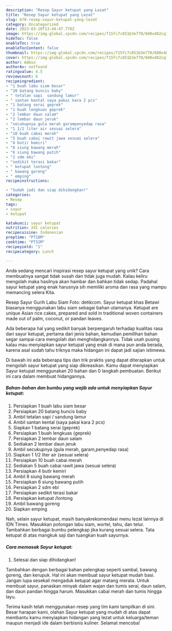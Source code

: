 ```yaml
---
description: "Resep Sayur ketupat yang Lezat"
title: "Resep Sayur ketupat yang Lezat"
slug: 670-resep-sayur-ketupat-yang-lezat
category: Uncategorized
date: 2023-03-10T13:44:47.778Z
image: https://img-global.cpcdn.com/recipes/f15fc7c851b3e770/680x482cq70/sayur-ketupat-foto-resep-utama.jpg
hideToc: false
enableToc: true
enableTocContent: false
thumbnail: https://img-global.cpcdn.com/recipes/f15fc7c851b3e770/680x482cq70/sayur-ketupat-foto-resep-utama.jpg
cover: https://img-global.cpcdn.com/recipes/f15fc7c851b3e770/680x482cq70/sayur-ketupat-foto-resep-utama.jpg
author: Admin
authorAv: notfound
ratingvalue: 4.5
reviewcount: 6
recipeingredient:
- "1 buah labu siam besar"
- "20 batang buncis baby"
- " tetalan sapi  sandung lamur"
- " santan kental saya pakai kara 2 pcs"
- "1 batang serai geprek"
- "1 buah lengkuas geprek"
- "2 lembar daun salam"
- "2 lembar daun jeruk"
- "secukupnya gula merah garampenyedap rasa"
- "1 1/2 liter air sesuai selera"
- "10 buah cabai merah"
- "5 buah cabai rawit jawa sesuai selera"
- "4 butir kemiri"
- "8 siung bawang merah"
- "6 siung bawang putih"
- "2 sdm ebi"
- "sedikit terasi bakar"
- " ketupat lontong"
- " bawang goreng"
- " emping"
recipeinstructions:

- "Sudah jadi dan siap dihidangkan!"
categories:
- Resep
tags:
- sayur
- ketupat

katakunci: sayur ketupat 
nutrition: 241 calories
recipecuisine: Indonesian
preptime: "PT18M"
cooktime: "PT32M"
recipeyield: "1"
recipecategory: Lunch

---
```





Anda sedang mencari inspirasi resep sayur ketupat yang unik? Cara membuatnya sangat tidak susah dan tidak juga mudah. Kalau keliru mengolah maka hasilnya akan hambar dan bahkan tidak sedap. Padahal sayur ketupat yang enak harusnya sih memiliki aroma dan rasa yang mampu memancing selera Kita.





Resep Sayur Gurih Labu Siam Foto: detikcom. Sayur ketupat khas Betawi biasanya menggunakan labu siam sebagai bahan utamanya. Ketupat are unique Asian rice cakes, prepared and sold in traditional woven containers made out of palm, coconut, or pandan leaves.

Ada beberapa hal yang sedikit banyak berpengaruh terhadap kualitas rasa dari sayur ketupat, pertama dari jenis bahan, kemudian pemilihan bahan segar sampai cara mengolah dan menghidangkannya. Tidak usah pusing kalau mau menyiapkan sayur ketupat yang enak di mana pun anda berada, karena asal sudah tahu triknya maka hidangan ini dapat jadi sajian istimewa.






Di bawah ini ada beberapa tips dan trik praktis yang dapat diterapkan untuk mengolah sayur ketupat yang siap dikreasikan. Kamu dapat menyiapkan Sayur ketupat menggunakan 20 bahan dan 0 langkah pembuatan. Berikut ini cara dalam membuat hidangannya.

<!--inarticleads1-->

##### Bahan-bahan dan bumbu yang wajib ada untuk menyiapkan Sayur ketupat:

1. Persiapkan 1 buah labu siam besar
1. Persiapkan 20 batang buncis baby
1. Ambil  tetalan sapi / sandung lamur
1. Ambil  santan kental (saya pakai kara 2 pcs)
1. Siapkan 1 batang serai (geprek)
1. Persiapkan 1 buah lengkuas (geprek)
1. Persiapkan 2 lembar daun salam
1. Sediakan 2 lembar daun jeruk
1. Ambil secukupnya (gula merah, garam,penyedap rasa)
1. Siapkan 1 1/2 liter air (sesuai selera)
1. Persiapkan 10 buah cabai merah
1. Sediakan 5 buah cabai rawit jawa (sesuai selera)
1. Persiapkan 4 butir kemiri
1. Ambil 8 siung bawang merah
1. Persiapkan 6 siung bawang putih
1. Persiapkan 2 sdm ebi
1. Persiapkan sedikit terasi bakar
1. Persiapkan  ketupat /lontong
1. Ambil  bawang goreng
1. Siapkan  emping


Nah, selain sayur ketupat, masih banyakrekomendasi menu lezat lainnya di IDN Times. Masukkan potongan labu siam, wortel, tahu, dan telur. Tambahkan berbagai bumbu pelengkap jika kurang sesuai selera. Tata ketupat di atas mangkuk saji dan tuangkan kuah sayurnya. 

<!--inarticleads2-->

##### Cara memasak Sayur ketupat:


1. Selesai dan siap dihidangkan!

Tambahkan dengan berbagai bahan pelengkap seperti sambal, bawang goreng, dan kerupuk. Hal ini akan membuat sayur ketupat mudah basi. Jangan lupa sesekali mengaduk ketupat agar matang merata. Untuk membuat sayur, panaskan minyak dalam wajan dan tumis serai, daun salam, dan daun pandan hingga harum. Masukkan cabai merah dan tumis hingga layu. 

Terima kasih telah menggunakan resep yang tim kami tampilkan di sini. Besar harapan kami, olahan Sayur ketupat yang mudah di atas dapat membantu kamu menyiapkan hidangan yang lezat untuk keluarga/teman maupun menjadi ide dalam berbisnis kuliner. Selamat mencoba!
